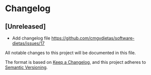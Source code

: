 # Changelog

## [Unreleased]

- Add changelog file https://github.com/cmgvdietas/software-dietas/issues/17


All notable changes to this project will be documented in this file.

The format is based on [Keep a Changelog](https://keepachangelog.com/en/1.0.0/),
and this project adheres to [Semantic Versioning](https://semver.org/spec/v2.0.0.html).
